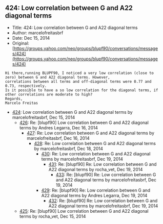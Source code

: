 ## 424: Low correlation between G and A22 diagonal terms

- Title: 424: Low correlation between G and A22 diagonal terms
- Author: marcelofreitasbrf
- Date: Dec 15, 2014
- Original: [https://groups.yahoo.com/neo/groups/blupf90/conversations/messages/424](https://groups.yahoo.com/neo/groups/blupf90/conversations/messages/424)

```
Hi there,running BLUPF90, I noticed a very low correlation (close to zero) between G and A22 diagonal terms. However,
correlations between all terms and off-diagonal terms were 0.77 and 0.73, respectively. 
Is it possible to have a so low correlation for the diagonal terms, if other correlations are moderate to high?
Regards,
Marcelo Freitas
```

- [424](0424.md): Low correlation between G and A22 diagonal terms by marcelofreitasbrf, Dec 15, 2014
    - [426](0426.md): Re: [blupf90] Low correlation between G and A22 diagonal terms by Andres Legarra, Dec 16, 2014
        - [427](0427.md): Re: Low correlation between G and A22 diagonal terms by marcelofreitasbrf, Dec 16, 2014
            - [428](0428.md): Re: Low correlation between G and A22 diagonal terms by marcelofreitasbrf, Dec 18, 2014
                - [430](0430.md): Re: Low correlation between G and A22 diagonal terms by marcelofreitasbrf, Dec 19, 2014
                    - [431](0431.md): Re: [blupf90] Re: Low correlation between G and A22 diagonal terms by rocha_vet, Dec 19, 2014
                        - [433](0433.md): Re: [blupf90] Re: Low correlation between G and A22 diagonal terms by marcelofreitasbrf, Dec 19, 2014
                - [429](0429.md): Re: [blupf90] Re: Low correlation between G and A22 diagonal terms by Andres Legarra, Dec 19, 2014
                    - [432](0432.md): Re: [blupf90] Re: Low correlation between G and A22 diagonal terms by marcelofreitasbrf, Dec 19, 2014
    - [425](0425.md): Re: [blupf90] Low correlation between G and A22 diagonal terms by rocha_vet, Dec 15, 2014
